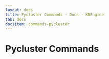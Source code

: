 ```yaml
---
layout: docs
title: Pycluster Commands · Docs · KBEngine
tab: docs
docsitem: commands-pycluster
---
```


Pycluster Commands
================


